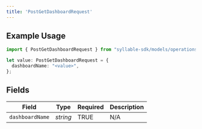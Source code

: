 ```yaml
---
title: 'PostGetDashboardRequest'
---
```


## Example Usage

```typescript
import { PostGetDashboardRequest } from "syllable-sdk/models/operations";

let value: PostGetDashboardRequest = {
  dashboardName: "<value>",
};
```

## Fields

| Field              | Type               | Required           | Description        |
| ------------------ | ------------------ | ------------------ | ------------------ |
| `dashboardName`    | *string*           | TRUE | N/A                |